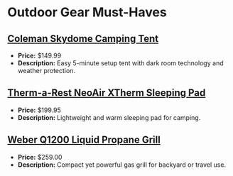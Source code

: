 # Outdoor Gear Must-Haves

## [Coleman Skydome Camping Tent](https://www.amazon.com/dp/B08L6YJ5ZK?tag=mychanneld-20)
- **Price:** $149.99
- **Description:** Easy 5-minute setup tent with dark room technology and weather protection.

## [Therm-a-Rest NeoAir XTherm Sleeping Pad](https://www.amazon.com/dp/B06W55JYD7?tag=mychanneld-20)
- **Price:** $199.95
- **Description:** Lightweight and warm sleeping pad for camping.

## [Weber Q1200 Liquid Propane Grill](https://www.amazon.com/dp/B00FDOON9C?tag=mychanneld-20)
- **Price:** $259.00
- **Description:** Compact yet powerful gas grill for backyard or travel use.

